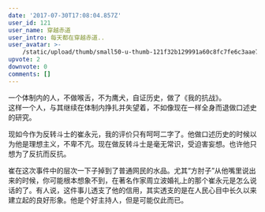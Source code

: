 ```yaml
---
date: '2017-07-30T17:08:04.857Z'
user_id: 121
user_name: 穿越赤道
user_intro: 每天都在穿越赤道..
user_avatar: >-
    /static/upload/thumb/small50-u-thumb-121f32b129991a60c8fc7fe6c3aae703b3f4251ae0c.png
upvote: 2
downvote: 0
comments: []
---
```


一个体制内的人，不做喉舌，不为鹰犬，自证历史，做了《我的抗战》。  
这样一个人，与其继续在体制内挣扎并失望着，不如像现在一样全身而退做口述史的研究。

<span class="RichText CopyrightRichText-richText">现如今作为反转斗士的崔永元，我的评价只有呵呵二字了。他做口述历史的时候以为他是理想主义，不卑不亢。现在做反转斗士是毫无常识，受迫害妄想。也许他只想为了反抗而反抗。</span>

<span class="RichText CopyrightRichText-richText">崔在这次事件中的层次一下子掉到了普通网民的水品。尤其“方肘子”从他嘴里说出来的时候，你可能根本想象不到，在著名作家周立波婚礼上的那个崔永元是怎么说话的了。有人说，这件事儿透支了他的信用，其实透支的是在人民心目中长久以来建立起的良好形象。他是个好主持人，但是可能仅此而已。</span>
